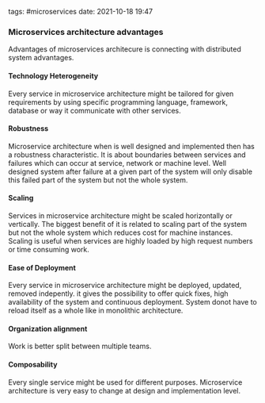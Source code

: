 tags: #microservices
date: 2021-10-18 19:47

### Microservices architecture advantages
Advantages of microservices architecure is connecting with distributed system advantages. 

#### Technology Heterogeneity

Every service in microservice architecture might be tailored for given requirements by using specific programming language, framework, database or way it communicate with other services.

#### Robustness
Microservice architecture when is well designed and implemented then has a robustness characteristic. It is about boundaries between services and failures which can occur at service, network or machine level. Well designed system after failure at a given part of the system will only disable this failed part of the system but not the whole system.

#### Scaling
Services in microservice architecture might be scaled horizontally or vertically. The biggest benefit of it is related to scaling part of the system but not the whole system which reduces cost for machine instances. Scaling is useful when services are highly loaded by high request numbers or time consuming work.

#### Ease of Deployment
Every service in microservice architecture might be deployed, updated, removed indepently.  it gives the possibility to offer quick fixes,  high availability of the system and  continuous deployment. System donot have to reload itself as a whole like in monolithic architecture.

#### Organization alignment
Work is better split between multiple teams.

#### Composability
Every single service might be used for different purposes. Microservice architecture is very easy to change at design and implementation level.

